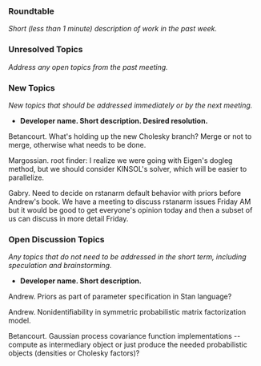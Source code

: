 ### Roundtable
_Short (less than 1 minute) description of work in the past week._

### Unresolved Topics
_Address any open topics from the past meeting._

### New Topics
_New topics that should be addressed immediately or by the next
meeting._

* __Developer name.  Short description.  Desired resolution.__

Betancourt.  What's holding up the new Cholesky branch?  Merge or not to merge, otherwise what needs to be done.

Margossian. root finder: I realize we were going with Eigen's dogleg method, but we should consider KINSOL's solver, which will be easier to parallelize. 

Gabry. Need to decide on rstanarm default behavior with priors before Andrew's book. We have a meeting to discuss rstanarm issues Friday AM but it would be good to get everyone's opinion today and then a subset of us can discuss in more detail Friday. 

### Open Discussion Topics
_Any topics that do not need to be addressed in the short term,
including speculation and brainstorming._

* __Developer name.  Short description.__

Andrew.  Priors as part of parameter specification in Stan language?

Andrew.  Nonidentifiability in symmetric probabilistic matrix factorization model.

Betancourt.  Gaussian process covariance function implementations -- compute as intermediary object or just produce the needed probabilistic objects (densities or Cholesky factors)? 